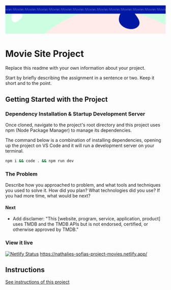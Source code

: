 <h1 align="center">
  <a href="">
    <img src="/src/assets/movies.svg" alt="Project Banner Image">
  </a>
</h1>

# Movie Site Project

Replace this readme with your own information about your project.

Start by briefly describing the assignment in a sentence or two. Keep it short and to the point.

## Getting Started with the Project

### Dependency Installation & Startup Development Server

Once cloned, navigate to the project's root directory and this project uses npm (Node Package Manager) to manage its dependencies.

The command below is a combination of installing dependencies, opening up the project on VS Code and it will run a development server on your terminal.

```bash
npm i && code . && npm run dev
```

### The Problem

Describe how you approached to problem, and what tools and techniques you used to solve it. How did you plan? What technologies did you use? If you had more time, what would be next?

#### Next

- Add disclamer: "This [website, program, service, application, product] uses TMDB and the TMDB APIs but is not endorsed, certified, or otherwise approved by TMDB."

### View it live

[![Netlify Status](https://api.netlify.com/api/v1/badges/832d0052-da1e-49ae-9040-74ff2906a5c8/deploy-status)](https://app.netlify.com/sites/nathalies-sofias-project-movies/deploys)
https://nathalies-sofias-project-movies.netlify.app/

## Instructions

<a href="instructions.md">
   See instructions of this project
  </a>
